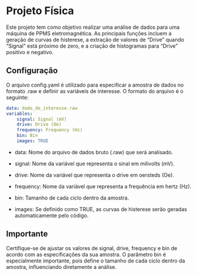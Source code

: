 
# Projeto Física

Este projeto tem como objetivo realizar uma análise de dados para uma
máquina de PPMS eletromagnética. As principais funções incluem a geração
de curvas de histerese, a extração de valores de “Drive” quando “Signal”
está próximo de zero, e a criação de histogramas para “Drive” positivo e
negativo.

## Configuração

O arquivo config.yaml é utilizado para especificar a amostra de dados no
formato .raw e definir as variáveis de interesse. O formato do arquivo é
o seguinte:

``` yaml
data: dado_de_interesse.raw
variables:
    signal: Signal (mV)
    drive: Drive (Oe)
    frequency: Frequency (Hz)
    bin: Bin
    images: TRUE
```

- data: Nome do arquivo de dados bruto (.raw) que será analisado.

- signal: Nome da variável que representa o sinal em milivolts (mV).

- drive: Nome da variável que representa o drive em oersteds (Oe).

- frequency: Nome da variável que representa a frequência em hertz (Hz).

- bin: Tamanho de cada ciclo dentro da amostra.

- images: Se definido como TRUE, as curvas de histerese serão geradas
  automaticamente pelo código.

## Importante

Certifique-se de ajustar os valores de signal, drive, frequency e bin de
acordo com as especificações da sua amostra. O parâmetro bin é
especialmente importante, pois define o tamanho de cada ciclo dentro da
amostra, influenciando diretamente a análise.
